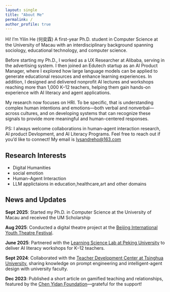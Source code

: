 ```yaml
---
layout: single
title: "About Me"
permalink: /
author_profile: true
---
```


Hi! I’m Yilin He (何奕霖) A first-year Ph.D. student in Computer Science at the University of Macau with an interdisciplinary background spanning sociology, educational technology, and computer science. 

Before starting my Ph.D., I worked as a UX Researcher at Alibaba, serving in the advertising system. I then joined an Edutech startup as an AI Product Manager, where I explored how large language models can be applied to generate educational resources and enhance learning experiences. In addition, I designed and delivered nonprofit AI lectures and workshops reaching more than 1,000 K–12 teachers, helping them gain hands-on experience with AI literacy and agent applications.

My research now focuses on HRI. To be specific, that is  understanding complex human intentions and emotions—both verbal and nonverbal—across cultures, and on developing systems that can recognize these signals to provide more meaningful and human-centered responses.

PS: I always welcome collaborations in human–agent interaction research, AI product Devlopment, and  AI Literacy Programs. Feel free to reach out if you’d like to connect! My email is lysandreho@163.com



## Research Interests

* Digital Humanities
* social emotion
* Human–Agent Interaction
* LLM applictaions in education,healthcare,art and other domains


## News and Updates

**Sept 2025**: Started my Ph.D. in Computer Science at the University of Macau and received the UM Scholarship 

**Aug 2025**: Conducted a digital theatre project at the [Beijing International Youth Theatre Festival](https://mp.weixin.qq.com/s/K-aRtxNA8DnD4ALZffnlyg).

**June 2025**: Partnered with the [Learning Science Lab at Peking University](https://mp.weixin.qq.com/s/K-aRtxNA8DnD4ALZffnlyg/) to deliver AI literacy workshops for K–12 teachers.

**Sept 2024**: Collaborated with the [Teacher Development Center at Tsinghua University](https://mp.weixin.qq.com/s/K-aRtxNA8DnD4ALZffnlyg), sharing knowledge on prompt engineering and intelligent-agent design with university faculty.

**Dec 2023**: Published a short article on gamified teaching and relationships, featured by the [Chen Yidan Foundation](https://mp.weixin.qq.com/s/K-aRtxNA8DnD4ALZffnlyg)—grateful for the support!




